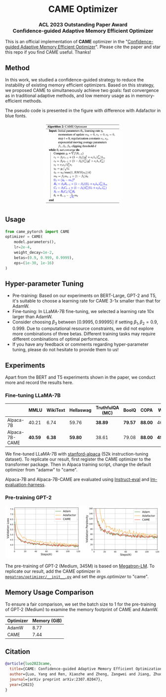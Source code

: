 <h1 align="center">CAME Optimizer</h1>
<h3 align="center">ACL 2023 Outstanding Paper Award<br/>Confidence-guided Adaptive Memory Efficient Optimizer</h3>

This is an official implementation of **CAME** optimizer in the "[Confidence-guided Adaptive Memory Efficient Optimizer](https://arxiv.org/abs/2307.02047)". Please cite the paper and star this repo if you find CAME useful. Thanks!

## Method

In this work, we studied a confidence-guided strategy to reduce the instability of existing memory efficient optimizers. Based on this strategy, we proposed CAME to simultaneously achieve two goals: fast convergence as in traditional adaptive methods, and low memory usage as in memory-efficient methods.

The pseudo code is presented in the figure with difference with Adafactor in blue fonts.

<p align="center">
<img src="assets/came_code.png" alt="CAME optimizer pseudo code" width="50%" />
</p>
<!-- ![CAME_code](assets/came_code.png) -->

## Usage

```python
from came_pytorch import CAME
optimizer = CAME(
    model.parameters(),
    lr=2e-4,
    weight_decay=1e-2,
    betas=(0.9, 0.999, 0.9999),
    eps=(1e-30, 1e-16)
)
```

## Hyper-parameter Tuning

* Pre-training: Based on our experiments on BERT-Large, GPT-2 and T5, it's suitable to choose a learning rate for CAME 3-1x smaller than that for AdamW.
* Fine-tuning: In LLaMA-7B fine-tuning, we selected a learning rate 10x larger than AdamW.
* Consider choosing $\beta_3$ between $[0.9995, 0.99995]$ if setting $\beta_1, \beta_2=0.9, 0.999$. Due to computational resource constraints, we did not explore more combinations of three betas. Different training tasks may require different combinations of optimal performance.
* If you have any feedback or comments regarding hyper-parameter tuning, please do not hesitate to provide them to us!

## Experiments

Apart from the BERT and T5 experiments shown in the paper, we conduct more and record the results here.

### Fine-tuning LLaMA-7B

|                | MMLU      | WikiText | Hellaswag | TruthfulQA (MC) | BoolQ     | COPA      | WSC       | WIC       |
| -------------- | --------- | -------- | --------- | --------------- | --------- | --------- | --------- | --------- |
| Alpaca-7B      | 40.21     | 6.74     | 59.76     | **38.89**       | **79.57** | **88.00** | 46.15     | 49.84     |
| Alpaca-7B-CAME | **40.59** | **6.38** | **59.80** | 38.61           | 79.08     | **88.00** | **49.04** | **50.78** |

We fine-tuned LLaMA-7B with [stanford-alpaca](https://github.com/tatsu-lab/stanford_alpaca) (52k instruction-tuning dataset). To replicate our result, first register the CAME optimizer to the transformer package. Then in Alpaca training script, change the default optimizer from "adamw" to "came".

Alpaca-7B and Alpaca-7B-CAME are evaluated using [Instruct-eval](https://github.com/declare-lab/instruct-eval) and [lm-evaluation-harness](https://github.com/EleutherAI/lm-evaluation-harness).

### Pre-training GPT-2

![CAME_gpt2](assets/gpt-2_came.png)

The pre-training of GPT-2 (Medium, 345M) is based on [Megatron-LM](https://github.com/NVIDIA/Megatron-LM). To replicate our result, add the CAME optimizer in [`megatron/optimizer/__init__.py`](https://github.com/NVIDIA/Megatron-LM/blob/main/megatron/optimizer/__init__.py) and set the *args.optimizer* to "came".

## Memory Usage Comparison
To ensure a fair comparison, we set the batch size to 1 for the pre-training of GPT-2 (Medium) to examine the memory footprint of CAME and AdamW.

| Optimizer | Memory (GiB) | 
|-----------|--------------|
| AdamW     | 8.77         | 
| CAME      | 7.44         | 

## Citation

```bibtex
@article{luo2023came,
  title={CAME: Confidence-guided Adaptive Memory Efficient Optimization},
  author={Luo, Yang and Ren, Xiaozhe and Zheng, Zangwei and Jiang, Zhuo and Jiang, Xin and You, Yang},
  journal={arXiv preprint arXiv:2307.02047},
  year={2023}
}
```
